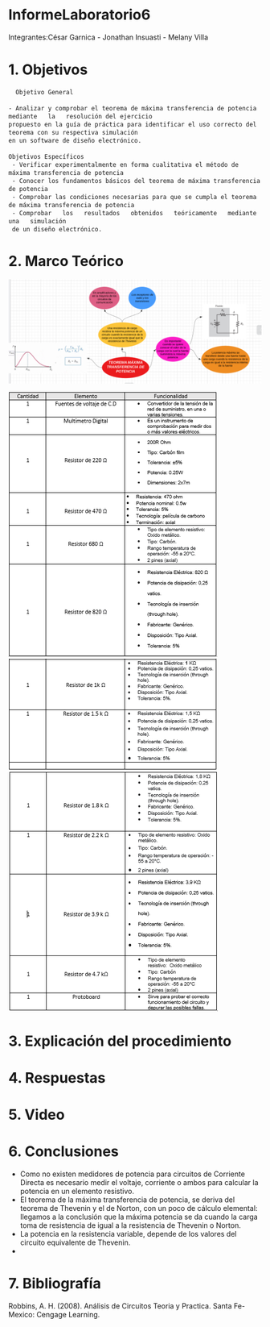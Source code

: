 # InformeLaboratorio6

Integrantes:César Garnica - Jonathan Insuasti - Melany Villa

# 1. Objetivos 

      Objetivo General
     
    - Analizar y comprobar el teorema de máxima transferencia de potencia  mediante   la   resolución del ejercicio
    propuesto en la guía de práctica para identificar el uso correcto del teorema con su respectiva simulación 
    en un software de diseño electrónico.
    
    Objetivos Específicos
     - Verificar experimentalmente en forma cualitativa el método de máxima transferencia de potencia 
     - Conocer los fundamentos básicos del teorema de máxima transferencia de potencia
     - Comprobar las condiciones necesarias para que se cumpla el teorema de máxima transferencia de potencia
     - Comprobar   los   resultados   obtenidos   teóricamente   mediante   una   simulación  
     de un diseño electrónico.

    
# 2. Marco Teórico

![](https://github.com/mjvilla1/ImagenesLab6/blob/main/maxima%20transferencia%20de%20potencia.PNG)

![](https://github.com/mjvilla1/ImagenesLab6/blob/main/Tabla%20%236.PNG)
![](https://github.com/mjvilla1/ImagenesLab6/blob/main/Tabla%20%236.1.PNG)
![](https://github.com/mjvilla1/ImagenesLab6/blob/main/Tabla%20%236.2.PNG)
# 3. Explicación  del procedimiento




#  4. Respuestas 



# 5. Video



# 6. Conclusiones

- Como no existen medidores de potencia para circuitos de Corriente Directa es necesario medir el voltaje, 
corriente o ambos para calcular la potencia en un elemento resistivo.
- El teorema de la máxima transferencia de potencia, se deriva del teorema de Thevenin y el de Norton, 
con un poco de cálculo elemental: llegamos a la conclusión que la máxima potencia se da cuando la carga toma de 
resistencia de igual a la resistencia de Thevenin o Norton.
- La potencia en la resistencia variable, depende de los valores del circuito equivalente de Thevenin.
- 

# 7. Bibliografía 

Robbins, A. H. (2008). Análisis de Circuitos Teoria y Practica. Santa Fe-Mexico: Cengage Learning.
